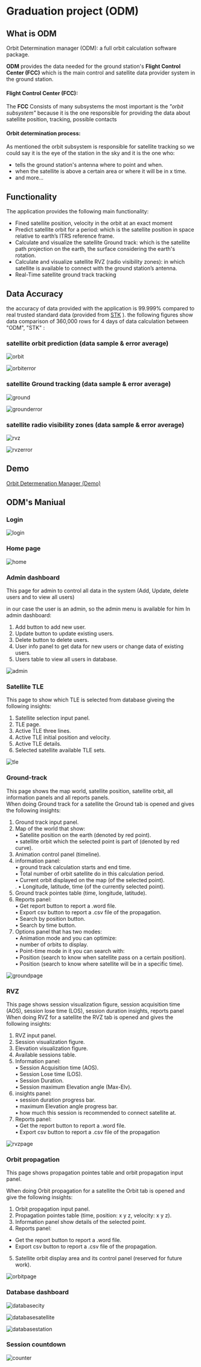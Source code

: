 

# Graduation project (ODM)

## What is ODM

Orbit Determination manager (ODM): a full orbit calculation software package.

**ODM** provides the data needed for the ground station's **Flight Control Center (FCC)** which is the main control and satellite data provider system in the ground station.

#### Flight Control Center (FCC):

The **FCC** Consists of many subsystems the most important is the _"orbit subsystem"_ because it is the one responsible for providing the data about satellite position, tracking, possible contacts

#### Orbit determination process:

As mentioned the orbit subsystem is responsible for satellite tracking so we could say it is the eye of the station in the sky and it is the one who:

-   tells the ground station's antenna where to point and when.
-   when the satellite is above a certain area or where it will be in x time.
-   and more...

## Functionality

The application provides the following main functionality:

-   Fined satellite position, velocity in the orbit at an exact moment
-   Predict satellite orbit for a period: which is the satellite position in space relative to earth’s ITRS reference frame.
-   Calculate and visualize the satellite Ground track: which is the satellite path projection on the earth, the surface considering the earth's rotation.
-   Calculate and visualize satellite RVZ (radio visibility zones): in which satellite is available to connect with the ground station’s antenna.
-   Real-Time satellite ground track tracking

## Data Accuracy

the accuracy of data provided with the application is 99.999% compared to real trusted standard data (provided from [STK](https://www.agi.com/products/stk) ). the following figures show data comparison of 360,000 rows for 4 days of data calculation between "ODM", "STK" :

### satellite orbit prediction (data sample & error average)

![orbit](https://user-images.githubusercontent.com/58492759/185061500-9a53028a-b085-4262-badb-282b3f3850fc.png)

![orbiterror](https://user-images.githubusercontent.com/58492759/185061505-5df3b270-1101-428d-af65-c87970d053cc.png)


### satellite Ground tracking (data sample & error average)

![ground](https://user-images.githubusercontent.com/58492759/185061440-f52a64d0-638f-437c-8df0-74d72c6bbb45.png)

![grounderror](https://user-images.githubusercontent.com/58492759/185061447-ba8d97a0-36f1-419e-9ac9-3ce7eda93697.png)


### satellite radio visibility zones (data sample & error average)

![rvz](https://user-images.githubusercontent.com/58492759/185061543-4df56676-87b9-401a-b409-891d3ad5b029.png)

![rvzerror](https://user-images.githubusercontent.com/58492759/185061548-cfff68d3-6561-4945-9aeb-450c2bed6a20.png)


## Demo

[Orbit Determenation Manager (Demo)](https://drive.google.com/file/d/1YbNZPa-mL91QArUInBbEiQdZCrOgMUHa/view?usp=sharing)

## ODM's Maniual

### **Login**

![login](https://user-images.githubusercontent.com/58492759/185058080-86887fb9-1a29-44f3-9173-256f314e0523.png)

### **Home page**

![home](https://user-images.githubusercontent.com/58492759/185058099-e4839ff6-7ee2-4389-b06b-31a812f92621.jpg)

### **Admin dashboard**
This page for admin to control all data in the system (Add, Update, delete users and to view all users)  

in our case the user is an admin, so the admin menu is available for him In admin dashboard:  
1. Add button to add new user.  
2. Update button to update existing users.  
3. Delete button to delete users.  
4. User info panel to get data for new users or change data of  existing users.  
5. Users table to view all users in database.

![admin](https://user-images.githubusercontent.com/58492759/185058128-54ea7242-558c-41b5-9c16-a7fdbd4f17db.png)

### **Satellite TLE**
This page to show which TLE is selected from database giveing the following insights:  
1. Satellite selection input panel.  
2. TLE page.  
3. Active TLE three lines.  
4. Active TLE initial position and velocity.  
5. Active TLE details.  
6. Selected satellite available TLE sets. 
 
![tle](https://user-images.githubusercontent.com/58492759/185058160-ee73e7ae-a249-4783-a9d5-13f7a3792b43.png)

### **Ground-track**
This page shows the map world, satellite position, satellite orbit, all information panels and all reports panels.  
When doing Ground track for a satellite the Ground tab is opened and gives the following insights:  
1. Ground track input panel.  
2. Map of the world that show:  
• Satellite position on the earth (denoted by red point).  
• satellite orbit which the selected point is part of (denoted by red  curve).  
3. Animation control panel (timeline).  
17. information panel:  
• ground track calculation starts and end time.  
• Total number of orbit satellite do in this calculation period.  
• Current orbit displayed on the map (of the selected point).  
. • Longitude, latitude, time (of the currently selected point).  
18. Ground track pointes table (time, longitude, latitude).  
19. Reports panel:  
• Get report button to report a .word file.  
• Export csv button to report a .csv file of the propagation.  
• Search by position button.  
• Search by time button.  
20. Options panel that has two modes:  
• Animation mode and you can optimize:  
• number of orbits to display.  
• Point-time mode in it you can search with:  
• Position (search to know when satellite pass on a certain  position).  
• Position (search to know where satellite will be in a specific  time).

![groundpage](https://user-images.githubusercontent.com/58492759/185058191-dce251d5-ccb1-4da8-997b-83baa351ef0b.png)

### **RVZ**
This page shows session visualization figure, session acquisition time (AOS), session lose time (LOS), session duration insights, reports panel  
When doing RVZ for a satellite the RVZ tab is opened and gives the following insights:  
1. RVZ input panel.  
2. Session visualization figure.  
3. Elevation visualization figure.  
4. Available sessions table.  
5. Information panel:  
• Session Acquisition time (AOS).  
• Session Lose time (LOS).  
• Session Duration.  
• Session maximum Elevation angle (Max-Elv).  
6. insights panel:  
• session duration progress bar.  
• maximum Elevation angle progress bar.  
• how much this session is recommended to connect satellite at.  
7. Reports panel:  
• Get the report button to report a .word file.  
• Export csv button to report a .csv file of the propagation

![rvzpage](https://user-images.githubusercontent.com/58492759/185058232-00a49ad7-79cc-420d-a49c-97fdb9b3aa3c.png)

### **Orbit propagation**

This page shows propagation pointes table and orbit propagation input panel. 

When doing Orbit propagation for a satellite the Orbit  tab is opened and give the following insights: 
1.  Orbit propagation input panel. 
2.  Propagation pointes table (time, position: x y z, velocity: x y z). 
3.  Information panel show details of the selected point. 
4.  Reports panel: 
-   Get the report button to report a .word file.
-   Export csv button to report a .csv file of the propagation.
5.  Satellite orbit display area and its control panel (reserved for future work).

![orbitpage](https://user-images.githubusercontent.com/58492759/185058733-6d50639d-f0e1-4ee9-aa00-a548ba21a95f.png)

### **Database dashboard**

![databasecity](https://user-images.githubusercontent.com/58492759/185058824-f65948e6-e6d9-4d27-98c5-f755e485ceb6.jpg)

![databasesatellite ](https://user-images.githubusercontent.com/58492759/185058828-771cc876-53d1-4a10-bb7c-397837888aa1.jpg)

![databasestation](https://user-images.githubusercontent.com/58492759/185058830-8e216a93-6e72-4305-b4ac-ca2580b9f2a2.jpg)


### **Session countdown**

![counter](https://user-images.githubusercontent.com/58492759/185058872-abd673bc-86af-420c-8c32-5053dba241e7.jpg)
